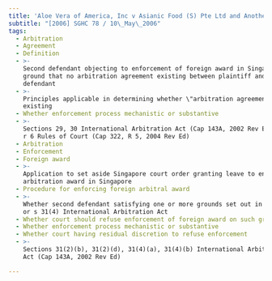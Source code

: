 ```yaml
---
title: 'Aloe Vera of America, Inc v Asianic Food (S) Pte Ltd and Another'
subtitle: "[2006] SGHC 78 / 10\_May\_2006"
tags:
  - Arbitration
  - Agreement
  - Definition
  - >-
    Second defendant objecting to enforcement of foreign award in Singapore on
    ground that no arbitration agreement existing between plaintiff and second
    defendant
  - >-
    Principles applicable in determining whether \"arbitration agreement\"
    existing
  - Whether enforcement process mechanistic or substantive
  - >-
    Sections 29, 30 International Arbitration Act (Cap 143A, 2002 Rev Ed), O 69A
    r 6 Rules of Court (Cap 322, R 5, 2004 Rev Ed)
  - Arbitration
  - Enforcement
  - Foreign award
  - >-
    Application to set aside Singapore court order granting leave to enforce
    arbitration award in Singapore
  - Procedure for enforcing foreign arbitral award
  - >-
    Whether second defendant satisfying one or more grounds set out in s 31(2)
    or s 31(4) International Arbitration Act
  - Whether court should refuse enforcement of foreign award on such grounds
  - Whether enforcement process mechanistic or substantive
  - Whether court having residual discretion to refuse enforcement
  - >-
    Sections 31(2)(b), 31(2)(d), 31(4)(a), 31(4)(b) International Arbitration
    Act (Cap 143A, 2002 Rev Ed)

---
```


